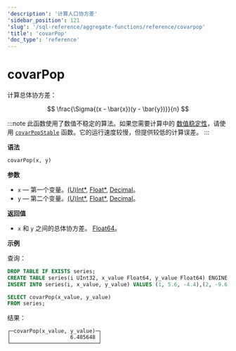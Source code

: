 ```yaml
---
'description': '计算人口协方差'
'sidebar_position': 121
'slug': '/sql-reference/aggregate-functions/reference/covarpop'
'title': 'covarPop'
'doc_type': 'reference'
---
```



# covarPop

计算总体协方差：

$$
\frac{\Sigma{(x - \bar{x})(y - \bar{y})}}{n}
$$

:::note
此函数使用了数值不稳定的算法。如果您需要计算中的 [数值稳定性](https://en.wikipedia.org/wiki/Numerical_stability)，请使用 [`covarPopStable`](../reference/covarpopstable.md) 函数。它的运行速度较慢，但提供较低的计算误差。
:::

**语法**

```sql
covarPop(x, y)
```

**参数**

- `x` — 第一个变量。[(U)Int*](../../data-types/int-uint.md), [Float*](../../data-types/float.md), [Decimal](../../data-types/decimal.md)。
- `y` — 第二个变量。[(U)Int*](../../data-types/int-uint.md), [Float*](../../data-types/float.md), [Decimal](../../data-types/decimal.md)。

**返回值**

- `x` 和 `y` 之间的总体协方差。 [Float64](../../data-types/float.md)。

**示例**

查询：

```sql
DROP TABLE IF EXISTS series;
CREATE TABLE series(i UInt32, x_value Float64, y_value Float64) ENGINE = Memory;
INSERT INTO series(i, x_value, y_value) VALUES (1, 5.6, -4.4),(2, -9.6, 3),(3, -1.3, -4),(4, 5.3, 9.7),(5, 4.4, 0.037),(6, -8.6, -7.8),(7, 5.1, 9.3),(8, 7.9, -3.6),(9, -8.2, 0.62),(10, -3, 7.3);
```

```sql
SELECT covarPop(x_value, y_value)
FROM series;
```

结果：

```reference
┌─covarPop(x_value, y_value)─┐
│                   6.485648 │
└────────────────────────────┘
```
